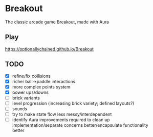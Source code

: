 # Breakout

The classic arcade game Breakout, made with Aura


## Play

https://optionallychained.github.io/Breakout


## TODO

- [x] refine/fix collisions
- [x] richer ball->paddle interactions
- [x] more complex points system
- [x] power ups/downs
- [ ] brick variants
- [ ] level progression (increasing brick variety; defined layouts?)
- [ ] sounds
- [ ] try to make state flow less messy/interdependent
- [ ] identify Aura improvements required to clean up implementation/separate concerns better/encapsulate functionality better
